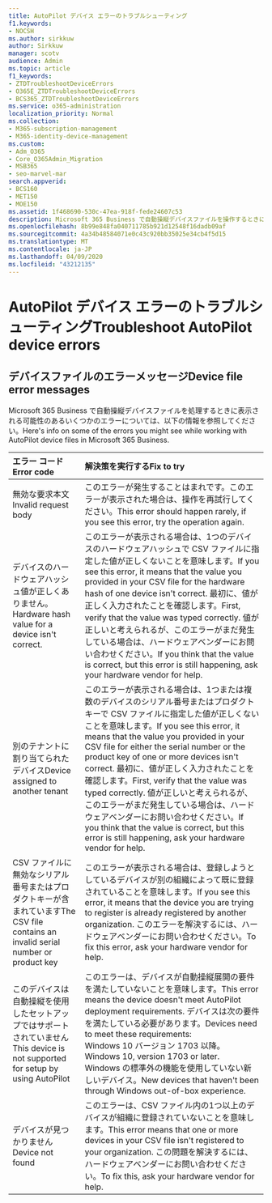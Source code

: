 ```yaml
---
title: AutoPilot デバイス エラーのトラブルシューティング
f1.keywords:
- NOCSH
ms.author: sirkkuw
author: Sirkkuw
manager: scotv
audience: Admin
ms.topic: article
f1_keywords:
- ZTDTroubleshootDeviceErrors
- O365E_ZTDTroubleshootDeviceErrors
- BCS365_ZTDTroubleshootDeviceErrors
ms.service: o365-administration
localization_priority: Normal
ms.collection:
- M365-subscription-management
- M365-identity-device-management
ms.custom:
- Adm_O365
- Core_O365Admin_Migration
- MSB365
- seo-marvel-mar
search.appverid:
- BCS160
- MET150
- MOE150
ms.assetid: 1f468690-530c-47ea-918f-fede24607c53
description: Microsoft 365 Business で自動操縦デバイスファイルを操作するときに表示される可能性のあるエラーのトラブルシューティング方法について説明します。
ms.openlocfilehash: 8b99e848fa040711785b921d12548f16dadb09af
ms.sourcegitcommit: 4a34b48584071e0c43c920bb35025e34cb4f5d15
ms.translationtype: MT
ms.contentlocale: ja-JP
ms.lasthandoff: 04/09/2020
ms.locfileid: "43212135"
---
```

# <a name="troubleshoot-autopilot-device-errors"></a><span data-ttu-id="5cd04-103">AutoPilot デバイス エラーのトラブルシューティング</span><span class="sxs-lookup"><span data-stu-id="5cd04-103">Troubleshoot AutoPilot device errors</span></span>

## <a name="device-file-error-messages"></a><span data-ttu-id="5cd04-104">デバイスファイルのエラーメッセージ</span><span class="sxs-lookup"><span data-stu-id="5cd04-104">Device file error messages</span></span>

<span data-ttu-id="5cd04-105">Microsoft 365 Business で自動操縦デバイスファイルを処理するときに表示される可能性のあるいくつかのエラーについては、以下の情報を参照してください。</span><span class="sxs-lookup"><span data-stu-id="5cd04-105">Here's info on some of the errors you might see while working with AutoPilot device files in Microsoft 365 Business.</span></span> 
  
|<span data-ttu-id="5cd04-106">**エラー コード**</span><span class="sxs-lookup"><span data-stu-id="5cd04-106">**Error code**</span></span>|<span data-ttu-id="5cd04-107">**解決策を実行する**</span><span class="sxs-lookup"><span data-stu-id="5cd04-107">**Fix to try**</span></span>|
|:-----|:-----|
|<span data-ttu-id="5cd04-108">無効な要求本文</span><span class="sxs-lookup"><span data-stu-id="5cd04-108">Invalid request body</span></span>  <br/> |<span data-ttu-id="5cd04-109">このエラーが発生することはまれです。このエラーが表示された場合は、操作を再試行してください。</span><span class="sxs-lookup"><span data-stu-id="5cd04-109">This error should happen rarely, if you see this error, try the operation again.</span></span>  <br/> |
|<span data-ttu-id="5cd04-110">デバイスのハードウェアハッシュ値が正しくありません。</span><span class="sxs-lookup"><span data-stu-id="5cd04-110">Hardware hash value for a device isn't correct.</span></span>  <br/> |<span data-ttu-id="5cd04-111">このエラーが表示される場合は、1つのデバイスのハードウェアハッシュで CSV ファイルに指定した値が正しくないことを意味します。</span><span class="sxs-lookup"><span data-stu-id="5cd04-111">If you see this error, it means that the value you provided in your CSV file for the hardware hash of one device isn't correct.</span></span> <span data-ttu-id="5cd04-112">最初に、値が正しく入力されたことを確認します。</span><span class="sxs-lookup"><span data-stu-id="5cd04-112">First, verify that the value was typed correctly.</span></span> <span data-ttu-id="5cd04-113">値が正しいと考えられるが、このエラーがまだ発生している場合は、ハードウェアベンダーにお問い合わせください。</span><span class="sxs-lookup"><span data-stu-id="5cd04-113">If you think that the value is correct, but this error is still happening, ask your hardware vendor for help.</span></span>  <br/> |
|<span data-ttu-id="5cd04-114">別のテナントに割り当てられたデバイス</span><span class="sxs-lookup"><span data-stu-id="5cd04-114">Device assigned to another tenant</span></span>  <br/> |<span data-ttu-id="5cd04-115">このエラーが表示される場合は、1つまたは複数のデバイスのシリアル番号またはプロダクトキーで CSV ファイルに指定した値が正しくないことを意味します。</span><span class="sxs-lookup"><span data-stu-id="5cd04-115">If you see this error, it means that the value you provided in your CSV file for either the serial number or the product key of one or more devices isn't correct.</span></span> <span data-ttu-id="5cd04-116">最初に、値が正しく入力されたことを確認します。</span><span class="sxs-lookup"><span data-stu-id="5cd04-116">First, verify that the value was typed correctly.</span></span> <span data-ttu-id="5cd04-117">値が正しいと考えられるが、このエラーがまだ発生している場合は、ハードウェアベンダーにお問い合わせください。</span><span class="sxs-lookup"><span data-stu-id="5cd04-117">If you think that the value is correct, but this error is still happening, ask your hardware vendor for help.</span></span>  <br/> |
|<span data-ttu-id="5cd04-118">CSV ファイルに無効なシリアル番号またはプロダクトキーが含まれています</span><span class="sxs-lookup"><span data-stu-id="5cd04-118">The CSV file contains an invalid serial number or product key</span></span>  <br/> |<span data-ttu-id="5cd04-119">このエラーが表示される場合は、登録しようとしているデバイスが別の組織によって既に登録されていることを意味します。</span><span class="sxs-lookup"><span data-stu-id="5cd04-119">If you see this error, it means that the device you are trying to register is already registered by another organization.</span></span> <span data-ttu-id="5cd04-120">このエラーを解決するには、ハードウェアベンダーにお問い合わせください。</span><span class="sxs-lookup"><span data-stu-id="5cd04-120">To fix this error, ask your hardware vendor for help.</span></span>  <br/> |
|<span data-ttu-id="5cd04-121">このデバイスは自動操縦を使用したセットアップではサポートされていません</span><span class="sxs-lookup"><span data-stu-id="5cd04-121">This device is not supported for setup by using AutoPilot</span></span>  <br/> | <span data-ttu-id="5cd04-122">このエラーは、デバイスが自動操縦展開の要件を満たしていないことを意味します。</span><span class="sxs-lookup"><span data-stu-id="5cd04-122">This error means the device doesn't meet AutoPilot deployment requirements.</span></span> <span data-ttu-id="5cd04-123">デバイスは次の要件を満たしている必要があります。</span><span class="sxs-lookup"><span data-stu-id="5cd04-123">Devices need to meet these requirements:</span></span>  <br/>  <span data-ttu-id="5cd04-124">Windows 10 バージョン 1703 以降。</span><span class="sxs-lookup"><span data-stu-id="5cd04-124">Windows 10, version 1703 or later.</span></span>  <br/>  <span data-ttu-id="5cd04-125">Windows の標準外の機能を使用していない新しいデバイス。</span><span class="sxs-lookup"><span data-stu-id="5cd04-125">New devices that haven't been through Windows out-of-box experience.</span></span>  <br/> |
|<span data-ttu-id="5cd04-126">デバイスが見つかりません</span><span class="sxs-lookup"><span data-stu-id="5cd04-126">Device not found</span></span>  <br/> |<span data-ttu-id="5cd04-127">このエラーは、CSV ファイル内の1つ以上のデバイスが組織に登録されていないことを意味します。</span><span class="sxs-lookup"><span data-stu-id="5cd04-127">This error means that one or more devices in your CSV file isn't registered to your organization.</span></span> <span data-ttu-id="5cd04-128">この問題を解決するには、ハードウェアベンダーにお問い合わせください。</span><span class="sxs-lookup"><span data-stu-id="5cd04-128">To fix this, ask your hardware vendor for help.</span></span>  <br/> |
